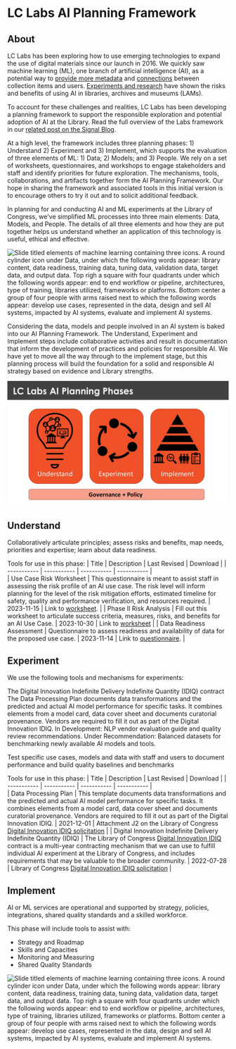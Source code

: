 # LC Labs AI Planning Framework



## About 
LC Labs has been exploring how to use emerging technologies to expand the use of digital materials since our launch in 2016. We quickly saw machine learning (ML), one branch of artificial intelligence (AI), as a potential way to [provide more metadata](https://labs.loc.gov/work/experiments/experimental-access/) and [connections](https://citizen-dj.labs.loc.gov/) between collection items and users.  [Experiments and research](https://blogs.loc.gov/thesignal/2023/11/why-experiment-machine-learning-at-the-library-of-congress/) have shown the risks and benefits of using AI in libraries, archives and museums (LAMs).

To account for these challenges and realities, LC Labs has been developing a planning framework to support the responsible exploration and potential adoption of AI at the Library.  Read the full overview of the Labs framework in our [related post on the Signal Blog](https://blogs.loc.gov/thesignal/2023/11/introducing-the-lc-labs-artificial-intelligence-planning-framework).

At a high level, the framework includes three planning phases:  1) Understand 2) Experiment and 3) Implement, which supports the evaluation of three elements of ML: 1) Data; 2) Models; and 3) People. We rely on a set of worksheets, questionnaires, and workshops to engage stakeholders and staff and identify priorities for future exploration. The mechanisms, tools, collaborations, and artifacts together form the AI Planning Framework. Our hope in sharing the framework and associated tools in this initial version is to encourage others to try it out and to solicit additional feedback.  

In planning for and conducting AI and ML experiments at the Library of Congress, we've simplified ML processes into three main elements:  Data, Models, and People. The details of all three elements and how they are put together helps us understand whether an application of this technology is useful, ethical and effective.  

![Slide titled elements of machine learning containing three icons. A round cylinder icon under Data, under which the following words appear: library content, data readiness, training data, tuning data, validation data, target data, and output data. Top righ a square with four quadrants under which the following words appear: end to end workflow or pipeline, architectures, type of training, libraries utilized, frameworks or platforms. Bottom center a group of four people with arms raised next to which the following words appear: develop use cases, represented in the data, design and sell AI systems, impacted by AI systems, evaluate and implement AI systems.](/images/AIframework-1.jpg)

Considering the data, models and people involved in an AI system is baked into our AI Planning Framework. The Understand, Experiment and Implement steps include collaborative activities and result in documentation that inform the development of practices and policies for responsible AI. We have yet to move all the way through to the implement stage, but this planning process will build the foundation for a solid and responsible AI strategy based on evidence and Library strengths. 

![Slide titled planning phases containing three blue rectangles side by side. The first reads understand and depicts a lighbulb icon. The middle rectangle reads Experiment and depicts a cycle icon. The third reads Implement and depicts a pyramid underneath which are icons of a building with pillars, magnifying glass, people, and a clipboard. At the bottom is a long rectangle reading Governance and Policy.](/images/AIframework-2.jpg)

## Understand 
Collaboratively articulate principles; assess risks and benefits, map needs, priorities and expertise; learn about data readiness. 

Tools for use in this phase: 
| Title      | Description | Last Revised | Download | 
| ----------- | ----------- |  ----------- |  ----------- |  
| Use Case Risk Worksheet     | This questionnaire is meant to assist staff in assessing the risk profile of an AI use case. The risk level will inform planning for the level of the risk mitigation efforts, estimated timeline for safety, quality and performance verification, and resources required.       | 2023-11-15 | Link to [worksheet](https://github.com/LibraryOfCongress/labs-ai-framework/blob/main/Understand/Use_Case_Assessment_Worksheet_2023-11-15-draft.docx). | 
| Phase II Risk Analysis  | Fill out this worksheet to articulate success criteria, measures, risks, and benefits for an AI Use Case. | 2023-10-30 | Link to [worksheet](https://github.com/LibraryOfCongress/labs-ai-framework/blob/main/Understand/PhaseII_Risk_Assessement_-_2023-10-30-draft.docx) | 
| Data Readiness Assessment     | Questionnaire to assess readiness and availability of data for the proposed use case.       | 2023-11-14 | Link to [questionnaire](https://github.com/LibraryOfCongress/labs-ai-framework/blob/main/Understand/Data_Assessment_Worksheet_2023-11-14.docx). |


## Experiment 
We use the following tools and mechanisms for experiments:

The Digital Innovation Indefinite Delivery Indefinite Quantity (IDIQ) contract 
The Data Processing Plan documents data transformations and the predicted and actual AI model performance for specific tasks. It combines elements from a model card, data cover sheet and documents curatorial provenance. Vendors are required to fill it out as part of the Digital Innovation IDIQ.
In Development: NLP vendor evaluation guide and quality review recommendations.
Under Recommendation: Balanced datasets for benchmarking newly available AI models and tools.

Test specific use cases, models and data with staff and users to document performance and build quality baselines and benchmarks

Tools for use in this phase: 
| Title      | Description | Last Revised | Download | 
| ----------- | ----------- |  ----------- |  ----------- |  
| Data Processing Plan   | This template documents data transformations and the predicted and actual AI model performance for specific tasks. It combines elements from a model card, data cover sheet and documents curatorial provenance. Vendors are required to fill it out as part of the Digital Innovation IDIQ.       | 2021-12-01 | Attachment J2 on the Library of Congress [Digital Innovation IDIQ solicitation](https://github.com/LibraryOfCongress/labs-ai-framework/blob/main/Experiment/Data-Processing-Plan-template-2021-12-01-draft.docx) | 
| Digital Innovation Indefinite Delivery Indefinite Quantity (IDIQ)  | The Library of Congress [Digital Innovation IDIQ](https://sam.gov/opp/1e6e3f521dd443809e6d0107b5101580/view#general) contract is a multi-year contracting mechanism that we can use to fulfill individual AI experiment at the Library of Congress, and includes requirements that may be valuable to the broader community.       | 2022-07-28 | Library of Congress [Digital Innovation IDIQ solicitation](https://github.com/LibraryOfCongress/labs-ai-framework/blob/main/Experiment/DigitalInnovationIDIQsigned.pdf) | 


## Implement 
AI or ML services are operational and supported by strategy, policies, integrations, shared quality standards and a skilled workforce.

This phase will include tools to assist with:
- Strategy and Roadmap 
- Skills and Capacities 
- Monitoring and Measuring
- Shared Quality Standards

![Slide titled elements of machine learning containing three icons. A round cylinder icon under Data, under which the following words appear: library content, data readiness, training data, tuning data, validation data, target data, and output data. Top righ a square with four quadrants under which the following words appear: end to end workflow or pipeline, architectures, type of training, libraries utilized, frameworks or platforms. Bottom center a group of four people with arms raised next to which the following words appear: develop use cases, represented in the data, design and sell AI systems, impacted by AI systems, evaluate and implement AI systems.](/images/AIframework-3.jpg)

